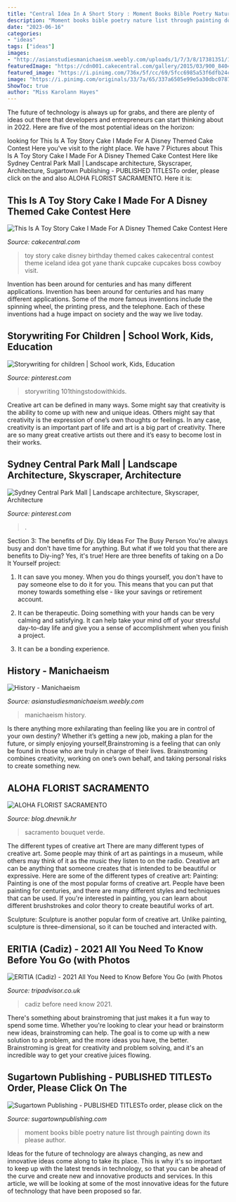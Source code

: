 ```yaml
---
title: "Central Idea In A Short Story : Moment Books Bible Poetry Nature List Through Painting Down Its Please Author"
description: "Moment books bible poetry nature list through painting down its please author"
date: "2023-06-16"
categories:
- "ideas"
tags: ["ideas"]
images:
- "http://asianstudiesmanichaeism.weebly.com/uploads/1/7/3/8/17381351/175327099.png"
featuredImage: "https://cdn001.cakecentral.com/gallery/2015/03/900_840437D1My_this-is-a-toy-story-cake-i-made-for-a-disney-themed-cake-contest-here-in-iceland-got-the-idea-here-from-cakecentral-from-yane-thank-you-so.jpg"
featured_image: "https://i.pinimg.com/736x/5f/cc/69/5fcc6985a53f6dfb24cc58dd20a78ee9--teacher-resources-classroom-ideas.jpg"
image: "https://i.pinimg.com/originals/33/7a/65/337a6505e99e5a30dbc07875e45606b4.jpg"
ShowToc: true
author: "Miss Karolann Hayes"
---
```



The future of technology is always up for grabs, and there are plenty of ideas out there that developers and entrepreneurs can start thinking about in 2022. Here are five of the most potential ideas on the horizon:

	

		
looking for This Is A Toy Story Cake I Made For A Disney Themed Cake Contest Here you've visit to the right place. We have 7 Pictures about This Is A Toy Story Cake I Made For A Disney Themed Cake Contest Here like Sydney Central Park Mall | Landscape architecture, Skyscraper, Architecture, Sugartown Publishing - PUBLISHED TITLESTo order, please click on the and also ALOHA FLORIST SACRAMENTO. Here it is:
		
    
## This Is A Toy Story Cake I Made For A Disney Themed Cake Contest Here

<img loading=lazy src="https://cdn001.cakecentral.com/gallery/2015/03/900_840437D1My_this-is-a-toy-story-cake-i-made-for-a-disney-themed-cake-contest-here-in-iceland-got-the-idea-here-from-cakecentral-from-yane-thank-you-so.jpg" onerror="this.onerror=null;this.src='https://tse3.mm.bing.net/th?id=OIP.Ift2WOHHSHonwAFDlhJUlwHaJ6&amp;pid=15.1';" alt="This Is A Toy Story Cake I Made For A Disney Themed Cake Contest Here">

_Source: cakecentral.com_

>toy story cake disney birthday themed cakes cakecentral contest theme iceland idea got yane thank cupcake cupcakes boss cowboy visit. 

	

Invention has been around for centuries and has many different applications.
Invention has been around for centuries and has many different applications. Some of the more famous inventions include the spinning wheel, the printing press, and the telephone. Each of these inventions had a huge impact on society and the way we live today.

    
## Storywriting For Children | School Work, Kids, Education

<img loading=lazy src="https://i.pinimg.com/736x/5f/cc/69/5fcc6985a53f6dfb24cc58dd20a78ee9--teacher-resources-classroom-ideas.jpg" onerror="this.onerror=null;this.src='https://tse3.mm.bing.net/th?id=OIP.rJsULsv7eXgFr72RsMUymwHaKN&amp;pid=15.1';" alt="Storywriting for children | School work, Kids, Education">

_Source: pinterest.com_

>storywriting 101thingstodowithkids. 

	

Creative art can be defined in many ways. Some might say that creativity is the ability to come up with new and unique ideas. Others might say that creativity is the expression of one’s own thoughts or feelings. In any case, creativity is an important part of life and art is a big part of creativity. There are so many great creative artists out there and it’s easy to become lost in their works.

    
## Sydney Central Park Mall | Landscape Architecture, Skyscraper, Architecture

<img loading=lazy src="https://i.pinimg.com/originals/33/7a/65/337a6505e99e5a30dbc07875e45606b4.jpg" onerror="this.onerror=null;this.src='https://tse4.mm.bing.net/th?id=OIP.05JrFKk29yWrgQcRPg2vRgHaJ4&amp;pid=15.1';" alt="Sydney Central Park Mall | Landscape architecture, Skyscraper, Architecture">

_Source: pinterest.com_

>. 

	

Section 3: The benefits of Diy.
Diy Ideas For The Busy Person
You're always busy and don't have time for anything. But what if we told you that there are benefits to Diy-ing? Yes, it's true! Here are three benefits of taking on a Do It Yourself project:

1. It can save you money. When you do things yourself, you don't have to pay someone else to do it for you. This means that you can put that money towards something else - like your savings or retirement account.

2. It can be therapeutic. Doing something with your hands can be very calming and satisfying. It can help take your mind off of your stressful day-to-day life and give you a sense of accomplishment when you finish a project.

3. It can be a bonding experience.

    
## History - Manichaeism

<img loading=lazy src="http://asianstudiesmanichaeism.weebly.com/uploads/1/7/3/8/17381351/175327099.png" onerror="this.onerror=null;this.src='https://tse4.mm.bing.net/th?id=OIP.eFuzk9s_BLAUwqLLn-7vfgHaHa&amp;pid=15.1';" alt="History - Manichaeism">

_Source: asianstudiesmanichaeism.weebly.com_

>manichaeism history. 

	

Is there anything more exhilarating than feeling like you are in control of your own destiny? Whether it’s getting a new job, making a plan for the future, or simply enjoying yourself,Brainstroming is a feeling that can only be found in those who are truly in charge of their lives. Brainstroming combines creativity, working on one’s own behalf, and taking personal risks to create something new.

    
## ALOHA FLORIST SACRAMENTO

<img loading=lazy src="http://bit.ly/pAl5SM" onerror="this.onerror=null;this.src='https://tse2.mm.bing.net/th?id=OIP.lycazRfQW6FxEP2T95zNpQHaE8&amp;pid=15.1';" alt="ALOHA FLORIST SACRAMENTO">

_Source: blog.dnevnik.hr_

>sacramento bouquet verde. 

	

The different types of creative art
There are many different types of creative art. Some people may think of art as paintings in a museum, while others may think of it as the music they listen to on the radio. Creative art can be anything that someone creates that is intended to be beautiful or expressive. Here are some of the different types of creative art:
Painting: Painting is one of the most popular forms of creative art. People have been painting for centuries, and there are many different styles and techniques that can be used. If you're interested in painting, you can learn about different brushstrokes and color theory to create beautiful works of art.

Sculpture: Sculpture is another popular form of creative art. Unlike painting, sculpture is three-dimensional, so it can be touched and interacted with.

    
## ERITIA (Cadiz) - 2021 All You Need To Know Before You Go (with Photos

<img loading=lazy src="https://media-cdn.tripadvisor.com/media/photo-s/12/65/6d/a5/obra-de-pintura.jpg" onerror="this.onerror=null;this.src='https://tse4.mm.bing.net/th?id=OIP.qJfXrHRDiD5ctGSxANrCFAAAAA&amp;pid=15.1';" alt="ERITIA (Cadiz) - 2021 All You Need to Know Before You Go (with Photos">

_Source: tripadvisor.co.uk_

>cadiz before need know 2021. 

	

There's something about brainstroming that just makes it a fun way to spend some time. Whether you're looking to clear your head or brainstorm new ideas, brainstroming can help. The goal is to come up with a new solution to a problem, and the more ideas you have, the better. Brainstroming is great for creativity and problem solving, and it's an incredible way to get your creative juices flowing.

    
## Sugartown Publishing - PUBLISHED TITLESTo Order, Please Click On The

<img loading=lazy src="http://sugartownpublishing.com/yahoo_site_admin/assets/images/It_Lasts_a_Moment_Horse_Final_Cover.336114602_std.jpg" onerror="this.onerror=null;this.src='https://tse4.mm.bing.net/th?id=OIP.jJweOkIiFGn-a352LxDA6wAAAA&amp;pid=15.1';" alt="Sugartown Publishing - PUBLISHED TITLESTo order, please click on the">

_Source: sugartownpublishing.com_

>moment books bible poetry nature list through painting down its please author. 

	

Ideas for the future of technology are always changing, as new and innovative ideas come along to take its place. This is why it's so important to keep up with the latest trends in technology, so that you can be ahead of the curve and create new and innovative products and services. In this article, we will be looking at some of the most innovative ideas for the future of technology that have been proposed so far.

